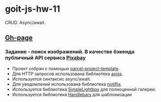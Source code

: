 # goit-js-hw-11
CRUD. Async/await.

## [Gh-page](https://serg-rsv.github.io/goit-js-hw-11)

### Задание - поиск изображений. В качестве бэкенда публичный API сервиса [Pixabay](https://pixabay.com/api/docs/)

- Проект собран с помощью
  [parcel-project-template](https://github.com/goitacademy/parcel-project-template).
- Для HTTP запросов использована библиотека [axios](https://axios-http.com/).
- Используется синтаксис async/await.
- Для уведомлений использована библиотека [notiflix](https://github.com/notiflix/Notiflix#readme).
- Используется библиотека [SimpleLightbox](https://simplelightbox.com/) для полноценной галереи.
- Используется библиотека [Handlebars](https://handlebarsjs.com/guide/#what-is-handlebars) для
  шаблонизации
